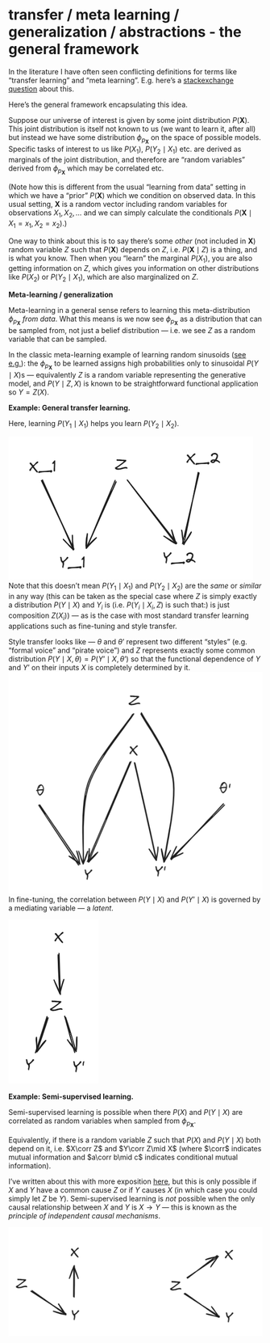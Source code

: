 # transfer / meta learning / generalization / abstractions - the general framework

In the literature I have often seen conflicting definitions for terms like “transfer learning” and “meta learning”. E.g. here’s a [stackexchange question](https://ai.stackexchange.com/questions/18232/what-are-the-differences-between-transfer-learning-and-meta-learning/18404#18404) about this.

Here’s the general framework encapsulating this idea.

Suppose our universe of interest is given by some joint distribution $P(\textbf{X})$. This joint distribution is itself not known to us (we want to learn it, after all) but instead we have some distribution $\phi_{p_{\mathbf{X}}}$ on the space of possible models. Specific tasks of interest to us like $P(X_1)$, $P(Y_2\mid X_1)$ etc. are derived as marginals of the joint distribution, and therefore are “random variables” derived from $\phi_{p_{\mathbf{X}}}$ which may be correlated etc.

(Note how this is different from the usual “learning from data” setting in which we have a “prior” $P(\mathbf{X})$ which we condition on observed data. In this usual setting, $\mathbf{X}$ is a random vector including random variables for observations $X_1,X_2,\dots$ and we can simply calculate the conditionals $P(\mathbf{X}\mid X_1=x_1,X_2=x_2)$.)

One way to think about this is to say there’s some *other* (not included in $\mathbf{X}$) random variable $Z$ such that $P(\mathbf{X})$ depends on $Z$, i.e. $P(\mathbf{X}\mid Z)$ is a thing, and is what you know. Then when you “learn” the marginal $P(X_1)$, you are also getting information on $Z$, which gives you information on other distributions like $P(X_2)$ or $P(Y_2\mid X_1)$, which are also marginalized on $Z$.

**Meta-learning / generalization**

Meta-learning in a general sense refers to learning this meta-distribution $\phi_{p_\mathbf{X}}$ *from data*. What this means is we now see $\phi_{p_\mathbf{X}}$ as a distribution that can be sampled from, not just a belief distribution — i.e. we see $Z$ as a random variable that can be sampled.

In the classic meta-learning example of learning random sinusoids ([see e.g.](https://arxiv.org/abs/1703.03400)): the $\phi_{p_{\mathbf{X}}}$ to be learned assigns high probabilities only to sinusoidal $P(Y\mid X)$s — equivalently $Z$ is a random variable representing the generative model, and $P(Y\mid Z,X)$ is known to be straightforward functional application so $Y=Z(X)$.

**Example: General transfer learning.**

Here, learning $P(Y_1\mid X_1)$ helps you learn $P(Y_2\mid X_2)$.

![](../_attachments/metalearning%20diagrams/Pasted%20image%2020240701135415.png)
Note that this doesn’t mean $P(Y_1\mid X_1)$ and $P(Y_2\mid X_2)$ are the *same* or *similar* in any way (this can be taken as the special case where $Z$ is simply exactly a distribution $P(Y\mid X)$ and $Y_i$ is (i.e. $P(Y_i\mid X_i,Z)$ is such that:) is just composition $Z(X_i)$) — as is the case with most standard transfer learning applications such as fine-tuning and style transfer.

Style transfer looks like — $\theta$ and $\theta’$ represent two different “styles” (e.g. “formal voice” and “pirate voice”) and $Z$ represents exactly some common distribution $P(Y\mid X,\theta)=P(Y’\mid X,\theta’)$ so that the functional dependence of $Y$ and $Y’$ on their inputs $X$ is completely determined by it.   
![](../_attachments/metalearning%20diagrams/Pasted%20image%2020240703220044.png)
In fine-tuning, the correlation between $P(Y\mid X)$ and $P(Y’\mid X)$ is governed by a mediating variable — a *latent*.

![](../_attachments/metalearning%20diagrams/Pasted%20image%2020240703221305.png)

**Example: Semi-supervised learning.**

Semi-supervised learning is possible when there $P(X)$ and $P(Y\mid X)$ are correlated as random variables when sampled from $\phi_{p_\mathbf{X}}$. $\newcommand{\corr}{\not\!\perp\!\!\!\perp}$

Equivalently, if there is a random variable $Z$ such that $P(X)$ and $P(Y\mid X)$ both depend on it, i.e. $X\corr Z$ and $Y\corr Z\mid X$ (where $\corr$ indicates mutual information and $a\corr b\mid c$ indicates conditional mutual information).

I’ve written about this with more exposition [here](https://thewindingnumber.blogspot.com/2021/08/causation-and-semi-supervised-learning.html), but this is only possible if $X$ and $Y$ have a common cause $Z$ or if $Y$ causes $X$ (in which case you could simply let $Z$ be $Y$). Semi-supervised learning is *not* possible when the only causal relationship between $X$ and $Y$ is $X\to Y$ — this is known as the *principle of independent causal mechanisms*.

![](../_attachments/metalearning%20diagrams/Pasted%20image%2020240701134817.png)